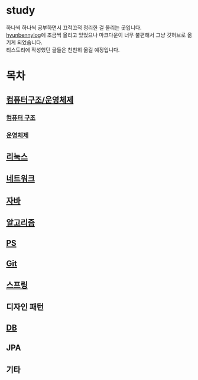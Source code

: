 # study
하나씩 하나씩 공부하면서 끄적끄적 정리한 걸 올리는 곳입니다. <br/>
[hyunbennylog](https://hyunbenny.tistory.com/)에 조금씩 올리고 있었으나 마크다운이 너무 불편해서 그냥 깃허브로 옮기게 되었습니다. <br/>
티스토리에 작성했던 글들은 천천히 옮길 예정입니다.<br/>

# 목차
## [컴퓨터구조/운영체제](https://github.com/hyunbenny/study/tree/main/%EC%BB%B4%ED%93%A8%ED%84%B0%20%EA%B5%AC%EC%A1%B0%EC%99%80%20%EC%9A%B4%EC%98%81%EC%B2%B4%EC%A0%9C)
### [컴퓨터 구조](https://github.com/hyunbenny/study/tree/main/%EC%BB%B4%ED%93%A8%ED%84%B0%20%EA%B5%AC%EC%A1%B0%EC%99%80%20%EC%9A%B4%EC%98%81%EC%B2%B4%EC%A0%9C/%EC%BB%B4%ED%93%A8%ED%84%B0%20%EA%B5%AC%EC%A1%B0)
### [운영체제](https://github.com/hyunbenny/study/tree/main/%EC%BB%B4%ED%93%A8%ED%84%B0%20%EA%B5%AC%EC%A1%B0%EC%99%80%20%EC%9A%B4%EC%98%81%EC%B2%B4%EC%A0%9C/%EC%9A%B4%EC%98%81%EC%B2%B4%EC%A0%9C)
## [리눅스](https://github.com/hyunbenny/study/tree/main/%EB%A6%AC%EB%88%85%EC%8A%A4)
## [네트워크](https://github.com/hyunbenny/study/tree/main/%EB%84%A4%ED%8A%B8%EC%9B%8C%ED%81%AC)
## [자바](https://github.com/hyunbenny/study/tree/main/%EC%9E%90%EB%B0%94)
## [알고리즘](https://github.com/hyunbenny/study/tree/main/%EC%95%8C%EA%B3%A0%EB%A6%AC%EC%A6%98)
## [PS](https://github.com/hyunbenny/PS)
## [Git](https://github.com/hyunbenny/study/tree/main/Git)
## [스프링](https://github.com/hyunbenny/study/tree/main/%EC%8A%A4%ED%94%84%EB%A7%81/%EC%BD%94%EC%96%B4)
## 디자인 패턴
## [DB](https://github.com/hyunbenny/study/tree/main/DB/MySQL)
## JPA
## 기타
